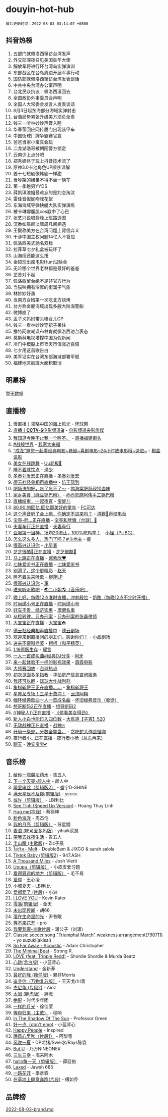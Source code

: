 # douyin-hot-hub

`最后更新时间：2022-08-03 03:14:07 +0800`

## 抖音热榜

1. 五部门就佩洛西窜访台湾发声
1. 外交部深夜召见美国驻华大使
1. 解放军将进行环台湾岛实弹演训
1. 东部战区在台岛周边开展军事行动
1. 国防部就佩洛西窜访台湾发表谈话
1. 中共中央台湾办公室声明
1. 台北民众抗议：佩洛西滚回去
1. 全国政协外事委员会声明
1. 全国人大常委会发言人发表谈话
1. 8月3日起东海部分海域实弹射击
1. 台海局势紧张升级美方须负全责
1. 钱三一听林妙妙声音入睡
1. 华春莹回应网传厦门出现装甲车
1. 中国街球厂牌争霸赛官宣
1. 爸爸当家小宝真会玩
1. 二龙湖浩哥被朝阳警方锁定
1. 云南少上点分吧
1. 郑秀妍终于玩上抖音技术流了
1. 原神3.0卡池角色UP顺序详解
1. 姜十七短剧像韩剧一样甜
1. 当吵架的姐弟不得不坐一辆车
1. 第一季跑男YYDS
1. 薛凯琪浪姐最难忘的是刘恋淘汰
1. 雷佳音倪妮吻戏花絮
1. 东海海域导弹快艇大队实弹演练
1. 被卡琳娜腹肌cos戳中了心巴
1. 张艺兴说唱巅峰上班路透图
1. 沉香如屑颜淡唐周凡间相遇
1. 王毅称美方在台湾问题上背信弃义
1. 干涉中国主权问题14亿人不答应
1. 佩洛西美式驰名双标
1. 拉菲草七夕礼盒被玩坏了
1. 山海摇还能这么扭
1. 金硕珍出席电影Hunt试映会
1. 无论哪个世界老林都是最好的爸爸
1. 芷昔对不起
1. 佩洛西窜台绝不是非官方行为
1. 当猫咪拥有浓厚的街溜子气质
1. 林妙妙好勇
1. 当南方女婿第一次吃北方烧烤
1. 台方称金厦海域出现多艘大陆海警船
1. 微博崩了
1. 孟子义妈妈带头嗑女儿CP
1. 钱三一看林妙妙穿裙子呆住
1. 推特网友嘲讽布林肯就佩洛西访台表态
1. 莫斯科电视塔撑中国为假新闻
1. 冷门中概股上市15天市值涨近百倍
1. 七夕用这首歌告白
1. 美军证实在台湾东部海域部署军舰
1. 福建地区航班大面积取消

## 明星榜

暂无数据

## 直播榜

1. [慢直播丨领略中国的海上风光](https://webcast.amemv.com/webcast/reflow/7127291985412623134) - [环球网](https://www.iesdouyin.com/share/user/99854964202?sec_uid=MS4wLjABAAAACmUNK8yr2VV3JyWj5_zVxjC0llSWAcYSjtOV0EdyQxs)
1. [直播丨𝐂𝐂𝐓𝐕-𝟔电影频道🎬](https://webcast.amemv.com/webcast/reflow/7127141505789102856) - [电影频道央影传媒](https://www.iesdouyin.com/share/user/85577870861?sec_uid=MS4wLjABAAAARiWcPkW0K_OOSbKFxWpGbHlFtF8G5Zvv6xf9JaADMpI)
1. [我知道今晚不止我一个睡不。](https://webcast.amemv.com/webcast/reflow/7127354081454197511) - [直播福建街头](https://www.iesdouyin.com/share/user/131572438937949?sec_uid=MS4wLjABAAAAf6nDea18VGLuJ6zGxVqWpvK7hjYibmdGTkM6wgia2tE)
1. [#战舰世界](https://webcast.amemv.com/webcast/reflow/7127312258171816735) - [我家大来福](https://www.iesdouyin.com/share/user/4064272446919576?sec_uid=MS4wLjABAAAAKcKdCEJNDmB5aQ_ll554163PJfYd0LFRwGmAISZP6FlpSEfbyPRrA9cw3K04lnIW)
1. [“成龙”邀您一起看经典电影~悬疑~喜剧电影~24小时放电影哦~速进~](https://webcast.amemv.com/webcast/reflow/7127343155871075085) - [椒盐说影](https://www.iesdouyin.com/share/user/3430075714265272?sec_uid=MS4wLjABAAAAXKe27iKtSjiDyZHD3JwpUPw7RZdSa-4NBicIgl0XXXNivKXqGRCzb0yzAQs4SMcO)
1. [美女在线跳舞](https://webcast.amemv.com/webcast/reflow/7127323206024792835) - [Uu老板🌝](https://www.iesdouyin.com/share/user/527409991130431?sec_uid=MS4wLjABAAAAmO55QeIOnHhQX6YmJAtX4QilDHuTv394kfujl3M5NDs)
1. [睡不着就饮点](https://webcast.amemv.com/webcast/reflow/7127354675506039593) - [泽少](https://www.iesdouyin.com/share/user/2093091837707518?sec_uid=MS4wLjABAAAAhESoKIjXd6p9wRhkpJ14PvyTm8CNobIxPJkGyOSp1RJ9gKImlXrJ07LNkOin_vUL)
1. [圣泰刘发宏正在直播](https://webcast.amemv.com/webcast/reflow/7127315375011810081) - [圣泰刘发宏](https://www.iesdouyin.com/share/user/61071927483?sec_uid=MS4wLjABAAAAjiw8Vk7HBgphiEEh1p_-SFpf3CDCHpuF_2IOejesUwQ)
1. [德云社经典相声直播中](https://webcast.amemv.com/webcast/reflow/7126903818968664862) - [坑王驾到](https://www.iesdouyin.com/share/user/4274545560402494?sec_uid=MS4wLjABAAAAKSfcEGmEjWI-vsrstFXuL3UOTR_XoF4BoEmeUCYJcW5q4TJfGNwCBlH0ouWexIBA)
1. [肥肠洗的好，吃了忘不了～](https://webcast.amemv.com/webcast/reflow/7127352640052546345) - [鸭海棠肥肠现捞卤味](https://www.iesdouyin.com/share/user/1922369627627038?sec_uid=MS4wLjABAAAAR7owV1V-XGyw8EU4Oh8UyGlWbJAnFxUenaGPMCKf3l8Sbl6EnnZykwIifJqFl3XE)
1. [家乡美食（绿豆锅巴粉）](https://webcast.amemv.com/webcast/reflow/7127352884886309647) - [@@恩施阿伟手工锅巴粉](https://www.iesdouyin.com/share/user/83414538244?sec_uid=MS4wLjABAAAAALNAc5H2FDauG_iSiKEUWABbK4dpZysgB018wrWJcYs)
1. [直播结束，一起夜宵](https://webcast.amemv.com/webcast/reflow/7127342431527684898) - [宝妮儿](https://www.iesdouyin.com/share/user/2488905823685550?sec_uid=MS4wLjABAAAAU_2mnsrHtbBX5V8JyUACLik34J9WhkNAGbXakyrgAz15mDuaeXBsmsnfCVbzkcCO)
1. [80.90.的回忆,回忆那美好的童年](https://webcast.amemv.com/webcast/reflow/7127323837624093476) - [FC可达](https://www.iesdouyin.com/share/user/145578478808099?sec_uid=MS4wLjABAAAAHEAr-BgmSFiwakUUBQN5YtMNsblEHK67f4QKuouKBMk)
1. [这个声音听了会上瘾，你确定不进来吗？](https://webcast.amemv.com/webcast/reflow/7127343827249072932) - [清歡🌙声控电台](https://www.iesdouyin.com/share/user/106547661836?sec_uid=MS4wLjABAAAAcu9jEVtT0AFGCZRlKN5aBzI-Cf4-2nHCjL-E-ema1cY)
1. [宝亮-胖...正在直播](https://webcast.amemv.com/webcast/reflow/7127294778728647424) - [宝亮和胖墩（台球）🎱](https://www.iesdouyin.com/share/user/3980702166033288?sec_uid=MS4wLjABAAAA5bMF1-lSSziEcky77KoVuMBeGuUjuEkVjakTQw2MSkiYFL90H6p8hXc695iW-zEL)
1. [夫妻车行正在直播](https://webcast.amemv.com/webcast/reflow/7127345210648005391) - [夫妻车行](https://www.iesdouyin.com/share/user/59429119216?sec_uid=MS4wLjABAAAAaKAdnSLuLACAMyF-CNez8aznlYzKJseGBUHLGwgSq34)
1. [亚服第一狙神，场均20淘汰，100%吃鸡率！](https://webcast.amemv.com/webcast/reflow/7127353454867024677) - [小怪（PUBG）](https://www.iesdouyin.com/share/user/2849572446276605?sec_uid=MS4wLjABAAAAF9kqxFva7NWudyXggLAhLSww4K00uTl_aYSAW7N6PWt3FixVt9Jyd2gPaZnxuPiu)
1. [怎么这么多人，热门了吗？#斗地主](https://webcast.amemv.com/webcast/reflow/7127353416887651102) - [痕](https://www.iesdouyin.com/share/user/84693215792?sec_uid=MS4wLjABAAAA_ET0mAnEsd1Q4IFqkdsGbWXxEpaufyWdazuiaqvvm7M)
1. [很高兴认识你](https://webcast.amemv.com/webcast/reflow/7127261836344625927) - [小早春](https://www.iesdouyin.com/share/user/3553226392091644?sec_uid=MS4wLjABAAAAwbEyP1dkpZZHvHP97jUmzK9mD1caH0RZShHBhJZtZXIERigZYFtobYCs4oukuhHm)
1. [芝芝很酷💫正在直播](https://webcast.amemv.com/webcast/reflow/7127353316203662113) - [芝芝很酷💫](https://www.iesdouyin.com/share/user/60392003221?sec_uid=MS4wLjABAAAARHtVaiUhK6CTvJhG6hBAWZUjTCpklUmnRr5o39_38wU)
1. [马上跳正在直播](https://webcast.amemv.com/webcast/reflow/7127334530280721185) - [酱紫欣❤️](https://www.iesdouyin.com/share/user/66677774878?sec_uid=MS4wLjABAAAATCWE94GianPD5nCXICSjG4FonW9klSHl7Jn7tr8jsiw)
1. [七妹爱听书正在直播](https://webcast.amemv.com/webcast/reflow/7127288405804813063) - [七妹爱听书](https://www.iesdouyin.com/share/user/78773869348302?sec_uid=MS4wLjABAAAA9BQZydpBEdepriiOOZDLO51SPGSpH6HE1Cr-KhZJ_cc)
1. [别滑了，这个更精彩](https://webcast.amemv.com/webcast/reflow/7127353039291173664) - [赵天](https://www.iesdouyin.com/share/user/2243439682918292?sec_uid=MS4wLjABAAAACY2GxMhibeft6aWM3TaguN15U94H-6LlUCG_ja36Ymujre6CZcbwwFvFZ6-0Gpgm)
1. [睡不着进来听歌](https://webcast.amemv.com/webcast/reflow/7127336318618831629) - [柳萍LP](https://www.iesdouyin.com/share/user/72915411541?sec_uid=MS4wLjABAAAAGZk7DAg3DOj4E59u87WOBlROHvw4g1F1ZuwCfeVZO_o)
1. [很高兴认识你](https://webcast.amemv.com/webcast/reflow/7127317866667313934) - [軍](https://www.iesdouyin.com/share/user/105198209876?sec_uid=MS4wLjABAAAAtmDRmOK9vZSTMx8gnSUlOKSgJhkKzRFaAu4IKsG6n70)
1. [进来听听歌吧](https://webcast.amemv.com/webcast/reflow/7127262413224889118) - [🌏二小姐🌎（音乐吧）](https://www.iesdouyin.com/share/user/4372122193627951?sec_uid=MS4wLjABAAAAp1XYRKB-UlxPcCTWo5vfSctwvP0Xful9nDFNmQyR0p5zvKEzmKScStu6-MllJSVD)
1. [晚上好，每晚12点准时直播，冲刺段位](https://webcast.amemv.com/webcast/reflow/7127308659002182431) - [奶酪（每晚12点不定时开播）](https://www.iesdouyin.com/share/user/104972708734?sec_uid=MS4wLjABAAAAeeuSzO_CZgddEuxwnvMpg4x2tlIrY1W6Mcsg5afXU0U)
1. [时尚绣小号正在直播](https://webcast.amemv.com/webcast/reflow/7127272162428881694) - [时尚绣小号](https://www.iesdouyin.com/share/user/814063032733372?sec_uid=MS4wLjABAAAA8YjLIu6WgetIHXsOjpvRbme1hszHCcUs9tJipha4150)
1. [好车不贵，经济实惠](https://webcast.amemv.com/webcast/reflow/7127342601153399592) - [蔖爩名車](https://www.iesdouyin.com/share/user/2815219529944567?sec_uid=MS4wLjABAAAAXw9IubxR6jAVYHzSnzRii2m5xGrTBdMtu4UvVdnPl8UPZ0OgDBht7B9Ogzc_NPOo)
1. [从检转律，只办刑案](https://webcast.amemv.com/webcast/reflow/7127302307873229605) - [只办刑案的张鑫律师](https://www.iesdouyin.com/share/user/1701675816460387?sec_uid=MS4wLjABAAAAoPI5kB67Xj8FiQEB-IS6MxUsOImCuomkcjwIc4e-lXrEjRbAgcrxraELfb5hsWcc)
1. [大宝宝正在直播](https://webcast.amemv.com/webcast/reflow/7127309056519965444) - [大宝宝☘️](https://www.iesdouyin.com/share/user/1975190724542621?sec_uid=MS4wLjABAAAAIpG942h0XkutY8-2W41y7_u34OK9KtgCJtQVFaEYrqZgrQcfhmZcEQYOiC7BVGDL)
1. [德云社经典相声直播中](https://webcast.amemv.com/webcast/reflow/7127264209506749197) - [德云剧场](https://www.iesdouyin.com/share/user/588936393273647?sec_uid=MS4wLjABAAAAWO2vdK4Uwi9lvDWbRwczRGOcv3qPU6zBKVuqecYKBt8)
1. [欢迎来到直播间的朋友们，感谢你们！](https://webcast.amemv.com/webcast/reflow/7127217094328159007) - [小品剧场](https://www.iesdouyin.com/share/user/3976253604903455?sec_uid=MS4wLjABAAAAzUbDrDwqNauswqhCb2QZMzizsYZLqYkYxdyrZnHITYqPEqfA0BpdsFnp3w-BPwT5)
1. [进来不要叫老婆](https://webcast.amemv.com/webcast/reflow/7127341933499812622) - [柯柯（和平精英）](https://www.iesdouyin.com/share/user/59703922869?sec_uid=MS4wLjABAAAApYJ4P3mur0sV6hJq6ol38Mist77bUIe_6uuiBLQIsaA)
1. [1.19原版生存](https://webcast.amemv.com/webcast/reflow/7127312906772859679) - [耀言](https://www.iesdouyin.com/share/user/1535345383182942?sec_uid=MS4wLjABAAAATpMFMOCNOs_e8hKDd3pmJYK3b5A_ylnC2lhOHKUI7Xlcha8UpWjy7AN5tMno9_dT)
1. [一人一首成名曲#经典DJ分享](https://webcast.amemv.com/webcast/reflow/7127144623285357325) - [阿牙](https://www.iesdouyin.com/share/user/101822250152?sec_uid=MS4wLjABAAAA4RbLuDgEMuSwJZT3DZpsUUhZBB-cy1SpjSCsrE8mAd4)
1. [来一起体验不一样的影视效果](https://webcast.amemv.com/webcast/reflow/7127311381392640776) - [霞霞电影](https://www.iesdouyin.com/share/user/4244587913950973?sec_uid=MS4wLjABAAAAPefMBDNgXxblUJSVDTFtwv04C99XcP1yWLsG2ZP10eEKJEOK7BV9Bwy36U4Y-5ou)
1. [大师赛回放](https://webcast.amemv.com/webcast/reflow/7126971537999006477) - [台球热点](https://www.iesdouyin.com/share/user/395454898780012?sec_uid=MS4wLjABAAAAupziQyTrOBTVD3YgLGtVl9Q6bOaHIRXAKOGhSCh88js)
1. [初次见面多多指教](https://webcast.amemv.com/webcast/reflow/7124873562881297165) - [华拍房产信息咨询服务](https://www.iesdouyin.com/share/user/2031548756406047?sec_uid=MS4wLjABAAAAYQUZykK-svXAQg8giUJTnnwxNK4B6-JlmVa0SwWtLL6VDMBgkSzGzumdx4zkt54N)
1. [我还可以翻](https://webcast.amemv.com/webcast/reflow/7127355230378871589) - [球球大作战利群](https://www.iesdouyin.com/share/user/4441669688109464?sec_uid=MS4wLjABAAAAxM3avCdFLanHkjtb6kgevAsHtI_ZGU7NviiDJkxse7vhBpoIU007UDWHYbt0-335)
1. [象棋斩将王正在直播.......](https://webcast.amemv.com/webcast/reflow/7127284834506115877) - [象棋斩将王](https://www.iesdouyin.com/share/user/55584423658?sec_uid=MS4wLjABAAAAIcAZbo3TWC2bryuAdGfzWGf_13bKr0G8fbo5jAbm3UE)
1. [星界龙专场！三星十费冲！](https://webcast.amemv.com/webcast/reflow/7127314289546791717) - [云顶阿翔](https://www.iesdouyin.com/share/user/97728461378?sec_uid=MS4wLjABAAAAdTKD6kAxxJXr5WV6il2TPk8GKQCaA8EUcRDCpR4S5x4)
1. [缅怀经典歌曲一人一首成名曲](https://webcast.amemv.com/webcast/reflow/7127237402028018440) - [怀旧经典音乐（收徒）](https://www.iesdouyin.com/share/user/2027925766942204?sec_uid=MS4wLjABAAAAr0qo0W7UHdK_pZygWlhQJ9yyBpd5cD3BaQvirxYZbB6u7BYl31g-uZbLEg1scEQ0)
1. [想哥断码2正在直播](https://webcast.amemv.com/webcast/reflow/7127252828339030796) - [想哥断码2](https://www.iesdouyin.com/share/user/2555685016962847?sec_uid=MS4wLjABAAAACGJnyyPKveqW91qVJndCmWzZzZO5oRDIw3GRwlWHm3zJNnrJqxuI1h-2E4ZY3vU0)
1. [((神秘人))正在直播](https://webcast.amemv.com/webcast/reflow/7127326167195011871) - [《偷看美女得劲》](https://www.iesdouyin.com/share/user/87203766920?sec_uid=MS4wLjABAAAA80rqXRb1p2gcpogv0OC_phgXs3X7eU1mc7Gg3EgKWJ0)
1. [新人小白也能日入四位数](https://webcast.amemv.com/webcast/reflow/7127346402778172172) - [大有道【子宵】520](https://www.iesdouyin.com/share/user/64803485856?sec_uid=MS4wLjABAAAAMWh_THtjQwUJkb5chj9Gp6RnQ1jbmcBUMioXx2ivaBg)
1. [无敌战神正在直播](https://webcast.amemv.com/webcast/reflow/7127342104505862948) - [战神🔥](https://www.iesdouyin.com/share/user/1512582568233240?sec_uid=MS4wLjABAAAAtGRFTrxtp5mFXXt5vvAX7wpdSy1C3HXdnDl7HnOZw-RXpUhc-Pyv-E8bW6H4Wzyc)
1. [开局一条蛇，分数全靠盘，](https://webcast.amemv.com/webcast/reflow/7127343551150656293) - [贪吃蛇大作战怪咖](https://www.iesdouyin.com/share/user/4186592027622540?sec_uid=MS4wLjABAAAAzsNTxMnH-XDsVl7GpZUosvsejhkC0fBzrZNBu2W4qqAwwCYj1o6OZAz5TO5ISPTy)
1. [夜行者小...正在直播](https://webcast.amemv.com/webcast/reflow/7127338140087356196) - [夜行者小杨（从头再来）](https://www.iesdouyin.com/share/user/81172491136?sec_uid=MS4wLjABAAAAONz9YE9-ThD8bLtiSUZcHIHBXTOZF2fIKCJxgsa_ZHA)
1. [聊天](https://webcast.amemv.com/webcast/reflow/7127341495492905741) - [晚安宝宝💕](https://www.iesdouyin.com/share/user/1768434850608222?sec_uid=MS4wLjABAAAAgw-CdVxC8XgaOfBK3jgNHIO-Bj0oHCNAIOfcCU39RJDMM3tVilR2Je5_HcmPSLRO)

## 音乐榜

1. [给你一瓶魔法药水](https://sf3-cdn-tos.douyinstatic.com/obj/tos-cn-ve-2774/7feb593ee8de4da69c1370c49d58b610) - 告五人
1. [下一个天亮-颜人中](https://sf3-cdn-tos.douyinstatic.com/obj/tos-cn-ve-2774/708711beff664743880de4d894dbe1fc) - 颜人中
1. [隆里电丝（剪辑版2）](https://sf3-cdn-tos.douyinstatic.com/obj/tos-cn-ve-2774/71295eab838a43b2a4d5bb5f6bf8dbf7) - 盛宇D-SHINE
1. [满天星辰不及你(剪辑版)](https://sf6-cdn-tos.douyinstatic.com/obj/tos-cn-ve-2774/3ce8247b98cd4d9c9f6c054899259a87) - ycccc
1. [或许（剪辑版）](https://sf3-cdn-tos.douyinstatic.com/obj/tos-cn-ve-2774/9f28eadc95fd446ea33d23555c7f02ed) - LBI利比
1. [See Tình (Speed Up Version)](https://sf6-cdn-tos.douyinstatic.com/obj/tos-cn-ve-2774/301481e082f64064adeb6285740d54eb) - Hoang Thuy Linh
1. [Hug me(抱我)]() - 蔡徐坤
1. [粉色海洋]() - 周杰伦
1. [我的月亮（剪辑版）]() - 苏星婕
1. [麦浪 (吃可爱多吗版)](https://sf6-cdn-tos.douyinstatic.com/obj/tos-cn-ve-2774/fb2bf2aaa2854aaa8ec0fcfabbee4bd8) - yihuik苡慧
1. [帶我去找夜生活]() - 告五人
1. [半山腰 (主歌版)](https://sf6-cdn-tos.douyinstatic.com/obj/tos-cn-ve-2774/9c05de55a3e343cba35eda07fbd90ab2) - Zic子晨
1. [โต๊ะริม - Melt](https://sf6-cdn-tos.douyinstatic.com/obj/tos-cn-ve-2774/a9315380427a4088b0aaa11093a69b46) - DoubleBam & JIXGO & sarah salola
1. [Tiktok Baby (剪辑版2)](https://sf6-cdn-tos.douyinstatic.com/obj/tos-cn-ve-2774/409234e9be76489d9e51cf47453104f6) - 947.ASH
1. [A Thousand Miles]() - Josh Vietti
1. [Upupu（剪辑版）](https://sf3-cdn-tos.douyinstatic.com/obj/tos-cn-ve-2774/f05adf8a32ec4a9290c3215caa938174) - 小皮皮爱习题
1. [看得最远的地方（剪辑版）](https://sf6-cdn-tos.douyinstatic.com/obj/tos-cn-ve-2774/7e3cdc91401846d0a5a08ac34c7105ad) - 毛不易
1. [爱你](https://sf6-cdn-tos.douyinstatic.com/obj/tos-cn-ve-2774/738d8b240f1e4519b44cf31c84e02e24) - 王心凌
1. [小城夏天]() - LBI利比
1. [爱都爱了 (片段)]() - 小洲
1. [I LOVE YOU](https://sf6-cdn-tos.douyinstatic.com/obj/tos-cn-ve-2774/405c4cbe02ed4ee6ab6e84be1907f54f) - Kevin Rater
1. [零落(剪辑版)](https://sf3-cdn-tos.douyinstatic.com/obj/tos-cn-ve-2774/3f8755b6b8f9427abf5f192dbec92abc) - 金天
1. [未出现传闻]() - 胡66
1. [落在生命里的光](https://sf6-cdn-tos.douyinstatic.com/obj/tos-cn-ve-2774/6a3ac5299a304a0babc779305d06ec09) - 尹昔眠
1. [等不来花开]() - pro
1. [我要我要-主歌片段]() - 潇公子（刘潇）
1. [Classic soccer song "Triumphal March" weakness arrangement(790711)](https://sf6-cdn-tos.douyinstatic.com/obj/tos-cn-ve-2774/7881e2ee1b664fe9ae8d0b4e47c46751) - yo suzuki(akisai)
1. [So Far Away - Acoustic](https://sf3-cdn-tos.douyinstatic.com/obj/tos-cn-ve-2774/61ae1d10dc344d839cc414e60fbc1cd7) - Adam Christopher
1. [The Minimal Beat](https://sf6-cdn-tos.douyinstatic.com/obj/tos-cn-ve-2774/0c4d6af410e64cd1a4cee2611b1e0527) - Strong R.
1. [LOVE (feat. Trippie Redd)](https://sf6-cdn-tos.douyinstatic.com/obj/tos-cn-ve-2774/ef24f2a301734ccebd5a4822849eabef) - Shordie Shordie & Murda Beatz
1. [心跳(念白版)](https://sf3-cdn-tos.douyinstatic.com/obj/tos-cn-ve-2774/a57e8cac11fe46e8932f59ddd8a7c03e) - 小蓝背心
1. [Understand]() - 金新菲
1. [最好的我 (赖仔版)]() - 赖仔Morris
1. [追寻你（万物复苏版）](https://sf3-cdn-tos.douyinstatic.com/obj/tos-cn-ve-2774/cfb22ccf85784f2f83bcefe9ad675822) - 王天戈/川青
1. [杰尼龟 (片段2)](https://sf6-cdn-tos.douyinstatic.com/obj/tos-cn-ve-2774/a2295e5defa04ed9972b88f2f6b46a86) - Aioz
1. [太迟 (胖虎版)]() - 胖虎
1. [绝配]() - 时代少年团
1. [一样的月光]() - 徐佳莹
1. [等你归来（主歌）](https://sf3-cdn-tos.douyinstatic.com/obj/tos-cn-ve-2774/e4e9a639694b44ddb269a82fe57b96f5) - 程响
1. [In The Shadow Of The Sun]() - Professor Green
1. [好一点（don't emo)]() - 小蓝背心
1. [Happy People]() - Inspired
1. [晚风心里吹（片段1）](https://sf6-cdn-tos.douyinstatic.com/obj/tos-cn-ve-2774/504672ab830c472fa6a5870195b458a9) - 阿梨粤
1. [风吹一夏](https://sf6-cdn-tos.douyinstatic.com/obj/tos-cn-ve-2774/64b5a4609eb843c29c974d39d4d5d058) - DP龙猪/Swei水/Rays陈袁
1. [But U](https://sf6-cdn-tos.douyinstatic.com/obj/tos-cn-ve-2774/c9b24e803abb480a87dd1768e2eb1da3) - 乃万NINEONE#
1. [三生三幸]() - 海来阿木
1. [hallo每一天（剪辑版）](https://sf3-cdn-tos.douyinstatic.com/obj/tos-cn-ve-2774/e212772f9d4842e3a75837471eff7f63) - 薛廷佑
1. [Laxed](https://sf3-cdn-tos.douyinstatic.com/obj/tos-cn-ve-2774/d8c0f1a0a60448c58c3808152a059c8e) - Jawsh 685
1. [一路花开]() - 季彦霖
1. [在草地上肆意奔跑(片段)](https://sf3-cdn-tos.douyinstatic.com/obj/tos-cn-ve-2774/53a701c9c2fa45a0b21bb0c91aa90880) - 傅如乔

## 品牌榜

[2022-08-03-brand.md](2022-08-03-brand.md)
